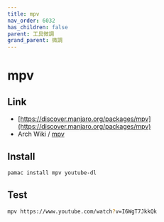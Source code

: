 ```yaml
---
title: mpv
nav_order: 6032
has_children: false
parent: 工具微調
grand_parent: 微調
---
```



# mpv

## Link

* [https://discover.manjaro.org/packages/mpv](https://discover.manjaro.org/packages/mpv)
* Arch Wiki / [mpv](https://wiki.archlinux.org/index.php/mpv)


## Install

``` sh
pamac install mpv youtube-dl
```


## Test


``` sh
mpv https://www.youtube.com/watch?v=I6WgT7JkkQk
```
